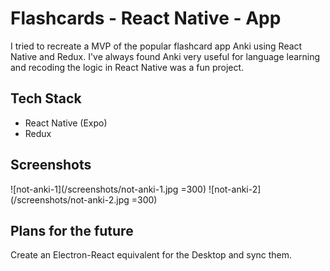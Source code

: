 # Flashcards - React Native - App

I tried to recreate a MVP of the popular flashcard app Anki using React Native and Redux. I've always found Anki very useful for language learning and recoding the logic in React Native was a fun project.

## Tech Stack

- React Native (Expo)
- Redux

## Screenshots 

![not-anki-1](/screenshots/not-anki-1.jpg =300)
![not-anki-2](/screenshots/not-anki-2.jpg =300)

## Plans for the future

Create an Electron-React equivalent for the Desktop and sync them.